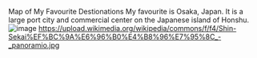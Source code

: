 Map of My Favourite Destionations
My favourite is Osaka, Japan.  It is a large port city and commercial center on the Japanese island of Honshu. 
![image](https://user-images.githubusercontent.com/100824828/156505466-c3ce0cc0-68fb-4c40-bc7c-14cbd293c732.png)
https://upload.wikimedia.org/wikipedia/commons/f/f4/Shin-Sekai%EF%BC%9A%E6%96%B0%E4%B8%96%E7%95%8C_-_panoramio.jpg
